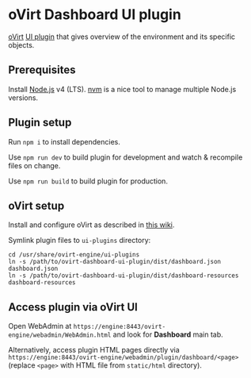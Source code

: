 # oVirt Dashboard UI plugin

[oVirt](http://www.ovirt.org/) [UI plugin](http://www.ovirt.org/Features/UIPlugins) that gives overview of the environment and its specific objects.

## Prerequisites

Install [Node.js](https://nodejs.org/) v4 (LTS). [nvm](https://github.com/creationix/nvm) is a nice tool to manage multiple Node.js versions.

## Plugin setup

Run `npm i` to install dependencies.

Use `npm run dev` to build plugin for development and watch & recompile files on change.

Use `npm run build` to build plugin for production.

## oVirt setup

Install and configure oVirt as described in [this wiki](http://www.ovirt.org/Quick_Start_Guide).

Symlink plugin files to `ui-plugins` directory:

```
cd /usr/share/ovirt-engine/ui-plugins
ln -s /path/to/ovirt-dashboard-ui-plugin/dist/dashboard.json dashboard.json
ln -s /path/to/ovirt-dashboard-ui-plugin/dist/dashboard-resources dashboard-resources
```

## Access plugin via oVirt UI

Open WebAdmin at `https://engine:8443/ovirt-engine/webadmin/WebAdmin.html` and look for **Dashboard** main tab.

Alternatively, access plugin HTML pages directly via `https://engine:8443/ovirt-engine/webadmin/plugin/dashboard/<page>` (replace `<page>` with HTML file from `static/html` directory).

